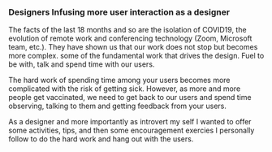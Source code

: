 ### Designers Infusing more user interaction as a designer


The facts of the last 18  months and so are the isolation of COVID19, the evolution of remote work and conferencing technology (Zoom, Microsoft team, etc.). They have shown us that our work does not stop but becomes more complex. some of the fundamental work that drives the design. Fuel to be with, talk and spend time with our users. 

The hard work of spending time among your users becomes more complicated with the risk of getting sick. However, as  more and more people get vaccinated, we need to get back to our users and spend time observing,  talking to them and  getting feedback from your users.

As a designer and more importantly as introvert my self I wanted to offer some activities, tips, and then some encouragement exercies I personally follow to do the hard work and hang out with the users.

